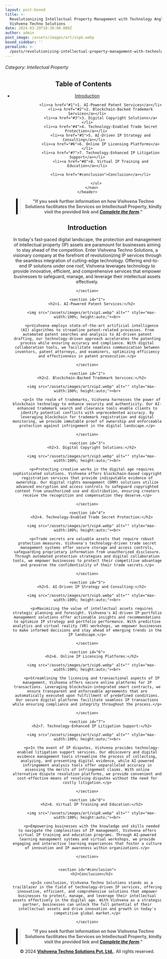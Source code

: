 ```yaml
---
layout: post-boxed
title: >-
  Revolutionizing Intellectual Property Management with Technology Angle:
  Vishvena Techno Solutions
date: 2024-03-29T18:30:00.000Z
author: admin
post_image: /assets/images/art/vipb.webp
boxed_sidebar: ''
permalink: >-
  /posts/revolutionizing-intellectual-property-management-with-technology-angle:-vishvena-techno-solutions
---
```


###### Category: Intellectual Property

<html lang="en">
<head>
    <meta charset="UTF-8">
    <meta name="viewport" content="width=device-width, initial-scale=1.0">
    <title><h1>Revolutionizing Intellectual Property Management with Technology Angle: Vishvena Techno Solutions</h1></title>
    <meta name="description" content="Discover how Vishvena Techno Solutions integrates cutting-edge technology to revolutionize IP management, safeguarding and leveraging intellectual assets effectively.">
</head>
<body>
   <header>
	<h2>Table of Contents</h2>
       <nav>
			<ul>
				<li><a href="#introduction">Introduction</a></li>

```
			<li><a href="#1">1. AI-Powered Patent Services</a></li>
			<li><a href="#2">2. Blockchain-Backed Trademark Services</a></li>
			<li><a href="#3">3. Digital Copyright Solutions</a></li>
			<li><a href="#4">4. Technology-Enabled Trade Secret Protection</a></li>	
			<li><a href="#5">5. AI-Driven IP Strategy and Consulting</a></li>	
			<li><a href="#6">6. Online IP Licensing Platforms</a></li>
			<li><a href="#7">7. Technology-Enhanced IP Litigation Support</a></li>
			<li><a href="#8">8. Virtual IP Training and Education</a></li>
			
			<li><a href="#conclusion">Conclusion</a></li>

		</ul>
	</nav>
</header>
```

<center><blockquote style="position:relative;">
<p><b style="font-size:1em;">"If you seek further information on how Vishvena Techno Solutions facilitates the Services on Intellectuall Property, kindly visit the provided link and <a href="/contact"><i>Complete the form</i></a>."</b></p>
<div style="position:absolute; top:0; bottom:0; left:-15px; border-left:5px solid black;"></div>
</blockquote></center>

<article>
    <section id="introduction">
        <h2>Introduction</h2>
        <p>In today's fast-paced digital landscape, the protection and management of intellectual property (IP) assets are paramount for businesses aiming to stay ahead of the competition. Enter Vishvena Techno Solutions, a visionary company at the forefront of revolutionizing IP services through the seamless integration of cutting-edge technology. Offering end-to-end IP solutions under one roof, Vishvena leverages technology to provide innovative, efficient, and comprehensive services that empower businesses to safeguard, manage, and leverage their intellectual assets effectively.</p>

```
</section>

<section id="1">
	<h2>1. AI-Powered Patent Services:</h2>

	<img src="/assets/images/art/vip1.webp" alt="" style="max-width:100%; height:auto;"><br>

	<p>Vishvena employs state-of-the-art artificial intelligence (AI) algorithms to streamline patent-related processes. From automated patent searches and analysis to AI-driven patent drafting, our technology-driven approach accelerates the patenting process while ensuring accuracy and compliance. With digital collaboration tools, we facilitate seamless communication between inventors, patent attorneys, and examiners, optimizing efficiency and effectiveness in patent prosecution.</p>

</section>

<section id="2">
	<h2>2. Blockchain-Backed Trademark Services:</h2>

	<img src="/assets/images/art/vip2.webp" alt="" style="max-width:100%; height:auto;"><br>

	<p>In the realm of trademarks, Vishvena harnesses the power of blockchain technology to enhance security and authenticity. Our AI-enhanced trademark search and clearance tools enable clients to identify potential conflicts with unprecedented accuracy. By leveraging blockchain for trademark registration and digital monitoring, we provide immutable proof of ownership and enforceable protection against infringement in the digital landscape.</p>

</section>

<section id="3">
	<h2>3. Digital Copyright Solutions:</h2>

	<img src="/assets/images/art/vip3.webp" alt="" style="max-width:100%; height:auto;"><br>

	<p>Protecting creative works in the digital age requires sophisticated solutions. Vishvena offers blockchain-based copyright registration services that provide indisputable evidence of ownership. Our digital rights management (DRM) solutions utilize advanced encryption and access controls to safeguard copyrighted content from unauthorized use and distribution, ensuring creators receive the recognition and compensation they deserve.</p>

</section>

<section id="4">
	<h2>4. Technology-Enabled Trade Secret Protection:</h2>

	<img src="/assets/images/art/vip4.webp" alt="" style="max-width:100%; height:auto;"><br>

	<p>Trade secrets are valuable assets that require robust protection measures. Vishvena's technology-driven trade secret management systems offer secure storage and access controls, safeguarding proprietary information from unauthorized disclosure. Through automated protection strategies and digital collaboration tools, we empower businesses to protect their competitive advantage and preserve the confidentiality of their trade secrets.</p>

</section>

<section id="5">
	<h2>5. AI-Driven IP Strategy and Consulting:</h2>

	<img src="/assets/images/art/vip5.webp" alt="" style="max-width:100%; height:auto;"><br>

	<p>Maximizing the value of intellectual assets requires strategic planning and foresight. Vishvena's AI-driven IP portfolio management solutions offer actionable insights and recommendations to optimize IP strategy and portfolio performance. With predictive analytics and virtual reality (VR) workshops, we empower businesses to make informed decisions and stay ahead of emerging trends in the IP landscape.</p>

</section>

<section id="6">
	<h2>6. Online IP Licensing Platforms:</h2>

	<img src="/assets/images/art/vip6.webp" alt="" style="max-width:100%; height:auto;"><br>

	<p>Streamlining the licensing and transactional aspects of IP management, Vishvena offers secure online platforms for IP transactions. Leveraging blockchain-integrated smart contracts, we ensure transparent and enforceable agreements that are automatically executed upon fulfillment of predefined conditions. Our secure digital platforms facilitate seamless IP transactions while ensuring compliance and integrity throughout the process.</p>

</section>

<section id="7">
	<h2>7. Technology-Enhanced IP Litigation Support:</h2>

	<img src="/assets/images/art/vip7.webp" alt="" style="max-width:100%; height:auto;"><br>

	<p>In the event of IP disputes, Vishvena provides technology-enabled litigation support services. Our eDiscovery and digital evidence management tools streamline the process of collecting, analyzing, and presenting digital evidence, while AI-powered infringement analysis tools offer unparalleled accuracy in assessing the merits of infringement claims. With online alternative dispute resolution platforms, we provide convenient and cost-effective means of resolving disputes without the need for costly litigation.</p>

</section>

<section id="8">
	<h2>8. Virtual IP Training and Education:</h2>

	<img src="/assets/images/art/vip8.webp" alt="" style="max-width:100%; height:auto;"><br>

	<p>Empowering businesses with the knowledge and skills needed to navigate the complexities of IP management, Vishvena offers virtual IP training and education programs. Through AI-powered learning management systems and virtual workshops, we provide engaging and interactive learning experiences that foster a culture of innovation and IP awareness within organizations.</p>

</section>


<section id="#conclusion">
	<h2>Conclusion</h2>

	<p>In conclusion, Vishvena Techno Solutions stands as a trailblazer in the field of technology-driven IP services, offering innovative, efficient, and comprehensive solutions that empower businesses to protect, manage, and leverage their intellectual assets effectively in the digital age. With Vishvena as a strategic partner, businesses can unlock the full potential of their intellectual assets and drive innovation and growth in today's competitive global market.</p>

</section>
```

</article>

<center><blockquote style="position:relative;">
<p><b style="font-size:1em;">"If you seek further information on how Vishvena Techno Solutions facilitates the Services on Intellectuall Property, kindly visit the provided link and <a href="/contact"><i>Complete the form</i></a>."</b></p>
<div style="position:absolute; top:0; bottom:0; left:-15px; border-left:5px solid black;"></div>
</blockquote></center>

<footer>
<center><p>&copy; 2024 <a href="https://vishvena.com"><b>Vishvena Techno Solutions Pvt. Ltd.</b></a>. All rights reserved.</p></center>

</footer>
</body>
</html>
